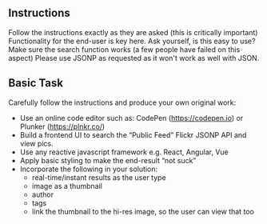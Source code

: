 ## Instructions

Follow the instructions exactly as they are asked (this is critically important)
Functionality for the end-user is key here. Ask yourself, is this easy to use? 
Make sure the search function works (a few people have failed on this aspect)
Please use JSONP as requested as it won't work as well with JSON.

## Basic Task

Carefully follow the instructions and produce your own original work:

- Use an online code editor such as: CodePen (https://codepen.io) or Plunker (https://plnkr.co/) 
- Build a frontend UI to search the “Public Feed” Flickr JSONP API and view pics.
- Use any reactive javascript framework e.g. React, Angular, Vue
- Apply basic styling to make the end-result “not suck”
- Incorporate the following in your solution: 
    - real-time/instant results as the user type
    - image as a thumbnail
    - author
    - tags
    - link the thumbnail to the hi-res image, so the user can view that too
